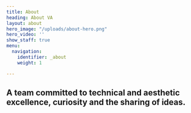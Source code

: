 ```yaml
---
title: About
heading: About VA
layout: about
hero_image: "/uploads/about-hero.png"
hero_video: ''
show_staff: true
menu:
  navigation:
    identifier: _about
    weight: 1

---
```

## A team committed to technical and aesthetic excellence, curiosity and the sharing of ideas.